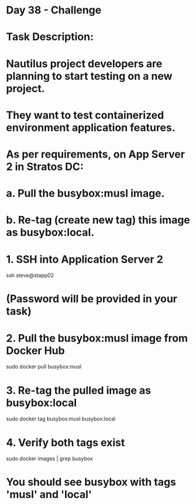 # Day 38 - Challenge 
# Task Description:
# Nautilus project developers are planning to start testing on a new project.
# They want to test containerized environment application features.
# As per requirements, on App Server 2 in Stratos DC:
#   a. Pull the busybox:musl image.
#   b. Re-tag (create new tag) this image as busybox:local.

# 1. SSH into Application Server 2
ssh steve@stapp02
# (Password will be provided in your task)

# 2. Pull the busybox:musl image from Docker Hub
sudo docker pull busybox:musl

# 3. Re-tag the pulled image as busybox:local
sudo docker tag busybox:musl busybox:local

# 4. Verify both tags exist
sudo docker images | grep busybox
# You should see busybox with tags 'musl' and 'local'

